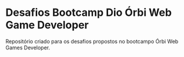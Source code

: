 # Desafios Bootcamp Dio Órbi Web Game Developer

Repositório criado para os desafios propostos no bootcampo Órbi Web Games Developer.
